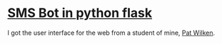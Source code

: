# <a href="https://github.com/rhildred/flask-sms-step2" target="_blank">SMS Bot in python flask</a>

I got the user interface for the web from a student of mine, [Pat Wilken](https://patwilken.me/).
